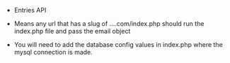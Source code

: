 - Entries API

- Means any url that has a slug of ....com/index.php should run the index.php file and pass the email object

- You will need to add the database config values in index.php where the mysql connection is made.
